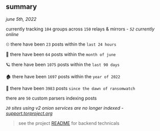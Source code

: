 
## summary
_june 5th, 2022_

currently tracking `104` groups across `150` relays & mirrors - _`52` currently online_

⏲ there have been `23` posts within the `last 24 hours`

🦈 there have been `64` posts within the `month of june`

🪐 there have been `1075` posts within the `last 90 days`

🏚 there have been `1697` posts within the `year of 2022`

🦕 there have been `3983` posts `since the dawn of ransomwatch`

there are `50` custom parsers indexing posts

_`20` sites using v2 onion services are no longer indexed - [support.torproject.org](https://support.torproject.org/onionservices/v2-deprecation/)_

> see the project [README](https://github.com/joshhighet/ransomwatch#ransomwatch--) for backend technicals
